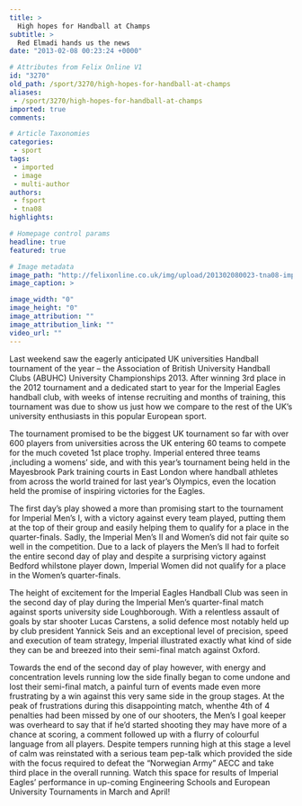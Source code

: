 ```yaml
---
title: >
  High hopes for Handball at Champs
subtitle: >
  Red Elmadi hands us the news
date: "2013-02-08 00:23:24 +0000"

# Attributes from Felix Online V1
id: "3270"
old_path: /sport/3270/high-hopes-for-handball-at-champs
aliases:
 - /sport/3270/high-hopes-for-handball-at-champs
imported: true
comments:

# Article Taxonomies
categories:
 - sport
tags:
 - imported
 - image
 - multi-author
authors:
 - fsport
 - tna08
highlights:

# Homepage control params
headline: true
featured: true

# Image metadata
image_path: "http://felixonline.co.uk/img/upload/201302080023-tna08-imperialeagles-ukuni2013.jpg"
image_caption: >

image_width: "0"
image_height: "0"
image_attribution: ""
image_attribution_link: ""
video_url: ""
---
```


Last weekend saw the eagerly anticipated UK universities Handball tournament of the year – the Association of British University Handball Clubs (ABUHC) University Championships 2013. After winning 3rd place in the 2012 tournament and a dedicated start to year for the Imperial Eagles handball club, with weeks of intense recruiting and months of training, this tournament was due to show us just how we compare to the rest of the UK’s university enthusiasts in this popular European sport.

The tournament promised to be the biggest UK tournament so far with over 600 players from universities across the UK entering 60 teams to compete for the much coveted 1st place trophy. Imperial entered three teams ,including a womens’ side, and with this year’s tournament being held in the Mayesbrook Park training courts in East London where handball athletes from across the world trained for last year’s Olympics, even the location held the promise of inspiring victories for the Eagles.

The first day’s play showed a more than promising start to the tournament for Imperial Men’s I, with a victory against every team played, putting them at the top of their group and easily helping them to qualify for a place in the quarter-finals. Sadly, the Imperial Men’s II and Women’s did not fair quite so well in the competition. Due to a lack of players the Men’s II had to forfeit the entire second day of play and despite a surprising victory against Bedford whilstone player down, Imperial Women did not qualify for a place in the Women’s quarter-finals.

The height of excitement for the Imperial Eagles Handball Club was seen in the second day of play during the Imperial Men’s quarter-final match against sports university side Loughborough. With a relentless assault of goals by star shooter Lucas Carstens, a solid defence most notably held up by club president Yannick Seis and an exceptional level of precision, speed and execution of team strategy, Imperial illustrated exactly what kind of side they can be and breezed into their semi-final match against Oxford.

Towards the end of the second day of play however, with energy and concentration levels running low the side finally began to come undone and lost their semi-final match, a painful turn of events made even more frustrating by a win against this very same side in the group stages. At the peak of frustrations during this disappointing match, whenthe 4th of 4 penalties had been missed by one of our shooters, the Men’s I goal keeper was overheard to say that if he’d started shooting they may have more of a chance at scoring, a comment followed up with a flurry of colourful language from all players. Despite tempers running high at this stage a level of calm was reinstated with a serious team pep-talk which provided the side with the focus required to defeat the “Norwegian Army” AECC and take third place in the overall running. Watch this space for results of Imperial Eagles’ performance in up-coming Engineering Schools and European University Tournaments in March and April!
